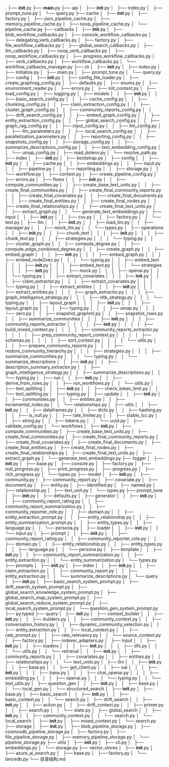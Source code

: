 .
├── __init__.py
├── __main__.py
├── api
│   ├── __init__.py
│   ├── index.py
│   ├── prompt_tune.py
│   └── query.py
├── cache
│   ├── __init__.py
│   ├── factory.py
│   ├── json_pipeline_cache.py
│   ├── memory_pipeline_cache.py
│   ├── noop_pipeline_cache.py
│   └── pipeline_cache.py
├── callbacks
│   ├── __init__.py
│   ├── blob_workflow_callbacks.py
│   ├── console_workflow_callbacks.py
│   ├── delegating_verb_callbacks.py
│   ├── factory.py
│   ├── file_workflow_callbacks.py
│   ├── global_search_callbacks.py
│   ├── llm_callbacks.py
│   ├── noop_verb_callbacks.py
│   ├── noop_workflow_callbacks.py
│   ├── progress_workflow_callbacks.py
│   ├── verb_callbacks.py
│   ├── workflow_callbacks.py
│   └── workflow_callbacks_manager.py
├── cli
│   ├── __init__.py
│   ├── index.py
│   ├── initialize.py
│   ├── main.py
│   ├── prompt_tune.py
│   └── query.py
├── config
│   ├── __init__.py
│   ├── config_file_loader.py
│   ├── create_graphrag_config.py
│   ├── defaults.py
│   ├── enums.py
│   ├── environment_reader.py
│   ├── errors.py
│   ├── init_content.py
│   ├── load_config.py
│   ├── logging.py
│   ├── models
│   │   ├── __init__.py
│   │   ├── basic_search_config.py
│   │   ├── cache_config.py
│   │   ├── chunking_config.py
│   │   ├── claim_extraction_config.py
│   │   ├── cluster_graph_config.py
│   │   ├── community_reports_config.py
│   │   ├── drift_search_config.py
│   │   ├── embed_graph_config.py
│   │   ├── entity_extraction_config.py
│   │   ├── global_search_config.py
│   │   ├── graph_rag_config.py
│   │   ├── input_config.py
│   │   ├── llm_config.py
│   │   ├── llm_parameters.py
│   │   ├── local_search_config.py
│   │   ├── parallelization_parameters.py
│   │   ├── reporting_config.py
│   │   ├── snapshots_config.py
│   │   ├── storage_config.py
│   │   ├── summarize_descriptions_config.py
│   │   ├── text_embedding_config.py
│   │   └── umap_config.py
│   ├── read_dotenv.py
│   └── resolve_path.py
├── index
│   ├── __init__.py
│   ├── bootstrap.py
│   ├── config
│   │   ├── __init__.py
│   │   ├── cache.py
│   │   ├── embeddings.py
│   │   ├── input.py
│   │   ├── pipeline.py
│   │   ├── reporting.py
│   │   ├── storage.py
│   │   └── workflow.py
│   ├── context.py
│   ├── create_pipeline_config.py
│   ├── errors.py
│   ├── flows
│   │   ├── __init__.py
│   │   ├── compute_communities.py
│   │   ├── create_base_text_units.py
│   │   ├── create_final_communities.py
│   │   ├── create_final_community_reports.py
│   │   ├── create_final_covariates.py
│   │   ├── create_final_documents.py
│   │   ├── create_final_entities.py
│   │   ├── create_final_nodes.py
│   │   ├── create_final_relationships.py
│   │   ├── create_final_text_units.py
│   │   ├── extract_graph.py
│   │   └── generate_text_embeddings.py
│   ├── input
│   │   ├── __init__.py
│   │   ├── csv.py
│   │   ├── factory.py
│   │   └── text.py
│   ├── llm
│   │   ├── __init__.py
│   │   ├── load_llm.py
│   │   ├── manager.py
│   │   ├── mock_llm.py
│   │   └── types.py
│   ├── operations
│   │   ├── __init__.py
│   │   ├── chunk_text
│   │   │   ├── __init__.py
│   │   │   ├── chunk_text.py
│   │   │   ├── strategies.py
│   │   │   └── typing.py
│   │   ├── cluster_graph.py
│   │   ├── compute_degree.py
│   │   ├── compute_edge_combined_degree.py
│   │   ├── create_graph.py
│   │   ├── embed_graph
│   │   │   ├── __init__.py
│   │   │   ├── embed_graph.py
│   │   │   ├── embed_node2vec.py
│   │   │   └── typing.py
│   │   ├── embed_text
│   │   │   ├── __init__.py
│   │   │   ├── embed_text.py
│   │   │   └── strategies
│   │   │       ├── __init__.py
│   │   │       ├── mock.py
│   │   │       ├── openai.py
│   │   │       └── typing.py
│   │   ├── extract_covariates
│   │   │   ├── __init__.py
│   │   │   ├── claim_extractor.py
│   │   │   ├── extract_covariates.py
│   │   │   └── typing.py
│   │   ├── extract_entities
│   │   │   ├── __init__.py
│   │   │   ├── extract_entities.py
│   │   │   ├── graph_extractor.py
│   │   │   ├── graph_intelligence_strategy.py
│   │   │   ├── nltk_strategy.py
│   │   │   └── typing.py
│   │   ├── layout_graph
│   │   │   ├── __init__.py
│   │   │   ├── layout_graph.py
│   │   │   ├── typing.py
│   │   │   ├── umap.py
│   │   │   └── zero.py
│   │   ├── snapshot_graphml.py
│   │   ├── snapshot_rows.py
│   │   ├── summarize_communities
│   │   │   ├── __init__.py
│   │   │   ├── community_reports_extractor
│   │   │   │   ├── __init__.py
│   │   │   │   ├── build_mixed_context.py
│   │   │   │   ├── community_reports_extractor.py
│   │   │   │   ├── prep_community_report_context.py
│   │   │   │   ├── schemas.py
│   │   │   │   ├── sort_context.py
│   │   │   │   └── utils.py
│   │   │   ├── prepare_community_reports.py
│   │   │   ├── restore_community_hierarchy.py
│   │   │   ├── strategies.py
│   │   │   ├── summarize_communities.py
│   │   │   └── typing.py
│   │   └── summarize_descriptions
│   │       ├── __init__.py
│   │       ├── description_summary_extractor.py
│   │       ├── graph_intelligence_strategy.py
│   │       ├── summarize_descriptions.py
│   │       └── typing.py
│   ├── run
│   │   ├── __init__.py
│   │   ├── derive_from_rows.py
│   │   ├── run_workflows.py
│   │   └── utils.py
│   ├── text_splitting
│   │   ├── __init__.py
│   │   ├── check_token_limit.py
│   │   └── text_splitting.py
│   ├── typing.py
│   ├── update
│   │   ├── __init__.py
│   │   ├── communities.py
│   │   ├── entities.py
│   │   ├── incremental_index.py
│   │   └── relationships.py
│   ├── utils
│   │   ├── __init__.py
│   │   ├── dataframes.py
│   │   ├── dicts.py
│   │   ├── hashing.py
│   │   ├── is_null.py
│   │   ├── rate_limiter.py
│   │   ├── stable_lcc.py
│   │   ├── string.py
│   │   ├── tokens.py
│   │   └── uuid.py
│   ├── validate_config.py
│   └── workflows
│       ├── __init__.py
│       ├── compute_communities.py
│       ├── create_base_text_units.py
│       ├── create_final_communities.py
│       ├── create_final_community_reports.py
│       ├── create_final_covariates.py
│       ├── create_final_documents.py
│       ├── create_final_entities.py
│       ├── create_final_nodes.py
│       ├── create_final_relationships.py
│       ├── create_final_text_units.py
│       ├── extract_graph.py
│       └── generate_text_embeddings.py
├── logger
│   ├── __init__.py
│   ├── base.py
│   ├── console.py
│   ├── factory.py
│   ├── null_progress.py
│   ├── print_progress.py
│   ├── progress.py
│   ├── rich_progress.py
│   └── types.py
├── model
│   ├── __init__.py
│   ├── community.py
│   ├── community_report.py
│   ├── covariate.py
│   ├── document.py
│   ├── entity.py
│   ├── identified.py
│   ├── named.py
│   ├── relationship.py
│   ├── text_unit.py
│   └── types.py
├── prompt_tune
│   ├── __init__.py
│   ├── defaults.py
│   ├── generator
│   │   ├── __init__.py
│   │   ├── community_report_rating.py
│   │   ├── community_report_summarization.py
│   │   ├── community_reporter_role.py
│   │   ├── domain.py
│   │   ├── entity_extraction_prompt.py
│   │   ├── entity_relationship.py
│   │   ├── entity_summarization_prompt.py
│   │   ├── entity_types.py
│   │   ├── language.py
│   │   └── persona.py
│   ├── loader
│   │   ├── __init__.py
│   │   └── input.py
│   ├── prompt
│   │   ├── __init__.py
│   │   ├── community_report_rating.py
│   │   ├── community_reporter_role.py
│   │   ├── domain.py
│   │   ├── entity_relationship.py
│   │   ├── entity_types.py
│   │   ├── language.py
│   │   └── persona.py
│   ├── template
│   │   ├── __init__.py
│   │   ├── community_report_summarization.py
│   │   ├── entity_extraction.py
│   │   └── entity_summarization.py
│   └── types.py
├── prompts
│   ├── __init__.py
│   ├── index
│   │   ├── __init__.py
│   │   ├── claim_extraction.py
│   │   ├── community_report.py
│   │   ├── entity_extraction.py
│   │   └── summarize_descriptions.py
│   └── query
│       ├── __init__.py
│       ├── basic_search_system_prompt.py
│       ├── drift_search_system_prompt.py
│       ├── global_search_knowledge_system_prompt.py
│       ├── global_search_map_system_prompt.py
│       ├── global_search_reduce_system_prompt.py
│       ├── local_search_system_prompt.py
│       └── question_gen_system_prompt.py
├── py.typed
├── query
│   ├── __init__.py
│   ├── context_builder
│   │   ├── __init__.py
│   │   ├── builders.py
│   │   ├── community_context.py
│   │   ├── conversation_history.py
│   │   ├── dynamic_community_selection.py
│   │   ├── entity_extraction.py
│   │   ├── local_context.py
│   │   ├── rate_prompt.py
│   │   ├── rate_relevancy.py
│   │   └── source_context.py
│   ├── factory.py
│   ├── indexer_adapters.py
│   ├── input
│   │   ├── __init__.py
│   │   ├── loaders
│   │   │   ├── __init__.py
│   │   │   ├── dfs.py
│   │   │   └── utils.py
│   │   └── retrieval
│   │       ├── __init__.py
│   │       ├── community_reports.py
│   │       ├── covariates.py
│   │       ├── entities.py
│   │       ├── relationships.py
│   │       └── text_units.py
│   ├── llm
│   │   ├── __init__.py
│   │   ├── base.py
│   │   ├── get_client.py
│   │   ├── oai
│   │   │   ├── __init__.py
│   │   │   ├── base.py
│   │   │   ├── chat_openai.py
│   │   │   ├── embedding.py
│   │   │   ├── openai.py
│   │   │   └── typing.py
│   │   └── text_utils.py
│   ├── question_gen
│   │   ├── __init__.py
│   │   ├── base.py
│   │   └── local_gen.py
│   └── structured_search
│       ├── __init__.py
│       ├── base.py
│       ├── basic_search
│       │   ├── __init__.py
│       │   ├── basic_context.py
│       │   └── search.py
│       ├── drift_search
│       │   ├── __init__.py
│       │   ├── action.py
│       │   ├── drift_context.py
│       │   ├── primer.py
│       │   ├── search.py
│       │   └── state.py
│       ├── global_search
│       │   ├── __init__.py
│       │   ├── community_context.py
│       │   └── search.py
│       └── local_search
│           ├── __init__.py
│           ├── mixed_context.py
│           └── search.py
├── storage
│   ├── __init__.py
│   ├── blob_pipeline_storage.py
│   ├── cosmosdb_pipeline_storage.py
│   ├── factory.py
│   ├── file_pipeline_storage.py
│   ├── memory_pipeline_storage.py
│   └── pipeline_storage.py
├── utils
│   ├── __init__.py
│   ├── cli.py
│   ├── embeddings.py
│   └── storage.py
├── vector_stores
│   ├── __init__.py
│   ├── azure_ai_search.py
│   ├── base.py
│   ├── factory.py
│   └── lancedb.py
└── 目录结构.md